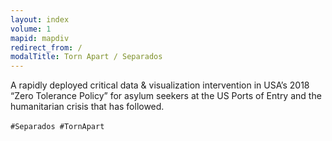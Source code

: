 ```yaml
---
layout: index
volume: 1
mapid: mapdiv
redirect_from: /
modalTitle: Torn Apart / Separados
---
```


<p data-i18n="ta-v1-index-modal">A rapidly deployed critical data & visualization intervention in USA’s 2018
“Zero Tolerance Policy” for asylum seekers at the US Ports of Entry and the humanitarian crisis that has followed.</p>
  
`#Separados #TornApart` &nbsp;<i class="fab fa-twitter"></i>
